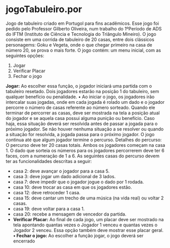 # jogoTabuleiro.por
Jogo de tabuleiro criado em Portugol para fins acadêmicos.
Esse jogo foi pedido pelo Professor Gilberto Oliveira, num trabalho do 1ºPeríodo de ADS do IFTM (Instituto de Ciência e Tecnologia do Triângulo Mineiro).
O jogo consiste em uma corrida de tabuleiro de 20 casas, entre dois clássicos personagems: Goku e Vegeta, onde o que chegar primeiro na casa de número 20, se prova o mais forte. O jogo contém:  um menu inicial, com as seguintes opções:
1. Jogar
2. Verificar Placar
3. Fechar o jogo
   
**Jogar:** Ao escolher essa função, o jogador iniciará uma partida com o tabuleiro resetado.
Dois jogadores estarão na posição 1 do tabuleiro, sem qualquer benefício ou penalidade.
• Ao iniciar o jogo, os jogadores irão intercalar suas jogadas, onde em cada jogada é rolado
um dado e o jogador percorre o número de casas referente ao número sorteado. Quando
ele terminar de percorrer as casas, deve ser mostrada na tela a posição atual do jogador e
se aquela casa possui alguma punição ou benefício. Caso haja, essa situação deverá ser
resolvida antes de passar a jogada para o próximo jogador. Se não houver nenhuma
situação a se resolver ou quando a situação for resolvida, a jogada passa para o próximo
jogador. O jogo continua até que algum jogador termine o percurso.
Detalhes do percurso:
O percurso deve ter 20 casas totais. Ambos os jogadores começam na casa 1.
O dado que sorteia os números para os jogadores percorrerem deve ter 6 faces, com a
numeração de 1 a 6.
As seguintes casas do percurso devem ter as funcionalidades descritas a seguir:
- casa 2: deve avançar o jogador para a casa 5.
- casa 3: deve jogar um dado adicional de 3 lados.
- casa 7: deve impedir que o jogador jogue o dado por 1 rodada.
- casa 10: deve trocar as casa em que os jogadores estão.
- casa 12: deve retroceder 1 casa.
- casa 15: deve cantar um trecho de uma música (na vida real) ou voltar 2 casas.
- casa 19: deve voltar para a casa 1.
- casa 20: recebe a mensagem de vencedor da partida.
- **Verificar Placar:** Ao final de cada jogo, um placar deve ser mostrado na tela apontando
quantas vezes o Jogador 1 venceu e quantas vezes o Jogador 2 venceu. Essa opção
também deve mostrar esse placar geral.
**• Fechar o jogo:** Ao escolher a função jogar, o jogo deverá ser encerrado
